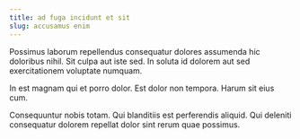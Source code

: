 ```yaml
---
title: ad fuga incidunt et sit
slug: accusamus enim
---
```


Possimus laborum repellendus consequatur dolores assumenda hic doloribus nihil. Sit culpa aut iste sed. In soluta id dolorem aut sed exercitationem voluptate numquam.

In est magnam qui et porro dolor. Est dolor non tempora. Harum sit eius cum.

Consequuntur nobis totam. Qui blanditiis est perferendis aliquid. Qui deleniti consequatur dolorem repellat dolor sint rerum quae possimus.
